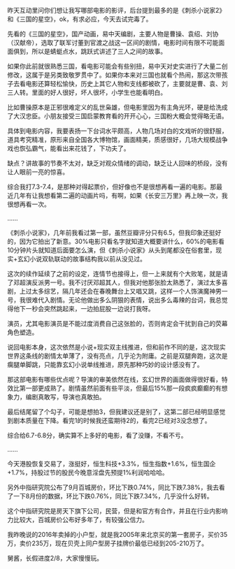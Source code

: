 昨天互动里问你们想让我写哪部电影的影评，后台提到最多的是《刺杀小说家2》和《三国的星空》，ok，有求必应，今天去试完毒了。

先看的《三国的星空》，国产动画，易中天编剧，主要人物是曹操、袁绍、刘协（汉献帝），选取了联军讨董到官渡之战这一区间的剧情，电影时间有限不可能面面俱到，所以是蜻蜓点水，跳跃式讲述了三人之间的故事。

如果你此前就很熟悉三国，看电影可能会有些别扭，易中天对史实进行了大量二创修改，这属于是另类致敬罗贯中了。如果你本来对三国也就看个热闹，那这次带孩子去看电影还算轻松愉快，历史上其它人物和支线都被砍了，主要就是曹、袁、刘三人转。里面的好人很好，坏人很坏，小学生也能看明白。

比如曹操原本是正邪很难定义的乱世枭雄，但电影里因为有主角光环，硬是给洗成了大汉忠臣。小朋友接受三国启蒙教育看的开开心心，三国粉大概会觉得略无语。

具体到电影内容，我要表扬一下台词水平颇高，人物几场对白的文戏听的很舒服，道具考究精准，原形来自全国各大博物馆，画面精美，质感很好，几场大规模战争戏也恢弘霸气，能看出来花钱了，下功夫了。

缺点？讲故事的节奏不太对，缺乏对观众情绪的调动，缺乏让人回味的桥段，没有让人眼前一亮的惊喜。

综合我打7.3-7.4，是那种对得起票价，但好像也不是很想再看一遍的电影。那最近几年有让我想看第二遍的动画片吗，有啊，如果《长安三万里》再上映一次，我很想再看一次。

……

《刺杀小说家》，几年前我看过第一部，虽然豆瓣评分只有6.5，但我印象还挺好的，因为它拍出了新意。30%电影只看名字就知道大概要讲什么，60%的电影看10分钟片头就知道后面要怎么演，但《刺杀小说家》从头到尾都没在俗套里，现实+玄幻小说双轨联动的故事结构我以前从没见过。

这次的续作延续了之前的设定，连情节也接得上，但一上来就有个大败笔，就是请了邓超演反派男一号。我不讨厌邓超其人，但我对他那张脸太熟悉了，演过太多喜剧，上过太多综艺，隔几年还会在春晚舞台上又唱又跳，这样一个人饰演魔神男一号，我很难代入剧情。无论他做出多么阴狠的表情，说出多么毒辣的台词，我总觉得他下一秒会突然跳起来，一边拍屁股一边说打我呀。

演员，尤其电影演员是不能过度消费自己这张脸的，否则肯定会干扰到自己的荧幕角色塑造。

说回电影本身，这次依然是小说+现实双主线推进，但和前作不同的是，这次现实世界这条线的剧情太单薄了，没有亮点，几乎沦为附庸。之前是双腿奔跑，这次是瘸腿单脚跳，只能靠玄幻小说单线推进，原先那种巧妙的设计感没有了。

那这部电影有哪些优点呢？导演的审美依然在线，玄幻世界的画面做得很好看，特效比第一部更成熟了。剧情虽然前面有些平淡，但最后15%那一段疯疯癫癫的有想象力，编剧真敢写，导演也真敢拍。

最后结尾留了个勾子，可能是想拍3，但我建议还是别了，这第二部已经明显感觉到剧本质量在下降。看完1的时候我还蛮期待2的，看完2已经对3没念想了。

综合给6.7-6.8分，确实算不上多好的电影，看了没赚，不看不亏。

……

今天港股恢复交易了，涨挺好，恒生科技+3.3%，恒生指数+1.6%，恒生国企+1.7%，持股过节的股民今晚意淫盘先预提1%利润哈哈哈。

另外中指研究院公布了9月百城房价，环比下跌0.74%，同比下跌7.38%，我去看了一下8月份的数据，环比下跌0.76%，同比下跌7.34%，几乎没什么好转。

这个中指研究院是房天下旗下公司，民营，但是和官方有合作，并且在行业内影响力比较大，百城房价公布好多年了，有较强公信力。

我昨晚说的2016年卖掉的小户型，就是我2005年来北京买的第一套房子，买价35万，卖价235万，现在贝壳上同户型房子挂牌价最低已经到205-210万了。

舅酱，长假进度2/8，大家慢慢玩。


